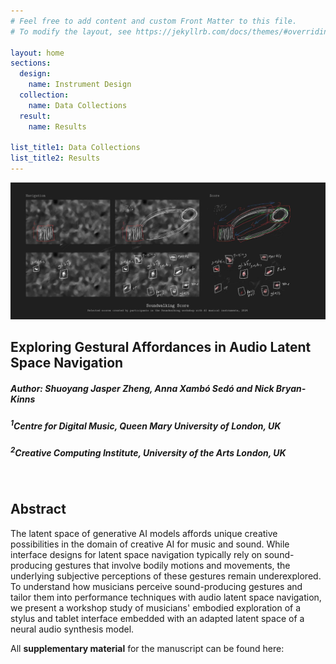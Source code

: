 ```yaml
---
# Feel free to add content and custom Front Matter to this file.
# To modify the layout, see https://jekyllrb.com/docs/themes/#overriding-theme-defaults

layout: home
sections:
  design:
    name: Instrument Design
  collection:
    name: Data Collections
  result:
    name: Results

list_title1: Data Collections
list_title2: Results
---
```


![img](./media/scores.jpg)

## Exploring Gestural Affordances in Audio Latent Space Navigation

##### **Author:** Shuoyang Jasper Zheng, Anna Xambó Sedó and Nick Bryan-Kinns   
##### <sup>1</sup>Centre for Digital Music, Queen Mary University of London, UK  
##### <sup>2</sup>Creative Computing Institute, University of the Arts London, UK<span>

<br>



## Abstract

The latent space of generative AI models affords unique creative possibilities in the domain of creative AI for music and sound. While interface designs for latent space navigation typically rely on sound-producing gestures that involve bodily motions and movements, the underlying subjective perceptions of these gestures remain underexplored. To understand how musicians perceive sound-producing gestures and tailor them into performance techniques with audio latent space navigation, we present a workshop study of musicians' embodied exploration of a stylus and tablet interface embedded with an adapted latent space of a neural audio synthesis model. 

All **supplementary material** for the manuscript can be found here:

<br>
